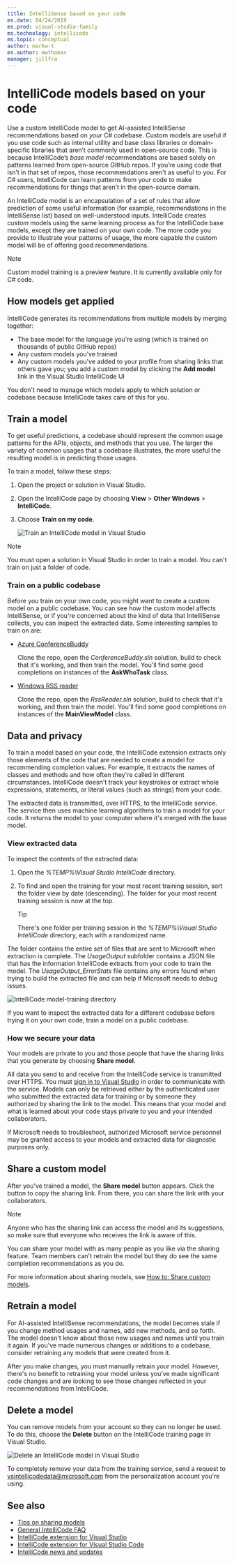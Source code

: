 ```yaml
---
title: IntelliSense based on your code
ms.date: 04/24/2019
ms.prod: visual-studio-family
ms.technology: intellicode
ms.topic: conceptual
author: markw-t
ms.author: mwthomas
manager: jillfra
---
```

# IntelliCode models based on your code

Use a custom IntelliCode model to get AI-assisted IntelliSense recommendations based on *your* C# codebase. Custom models are useful if you use code such as internal utility and base class libraries or domain-specific libraries that aren’t commonly used in open-source code. This is because IntelliCode’s *base model* recommendations are based solely on patterns learned from open-source GitHub repos. If you’re using code that isn’t in that set of repos, those recommendations aren't as useful to you. For C# users, IntelliCode can learn patterns from your code to make recommendations for things that aren’t in the open-source domain.

An IntelliCode model is an encapsulation of a set of rules that allow prediction of some useful information (for example, recommendations in the IntelliSense list) based on well-understood inputs. IntelliCode creates *custom* models using the same learning process as for the IntelliCode base models, except they are trained on your own code. The more code you provide to illustrate your patterns of usage, the more capable the custom model will be of offering good recommendations.

> [!NOTE]
> Custom model training is a preview feature. It is currently available only for C# code.

## How models get applied

IntelliCode generates its recommendations from multiple models by merging together:

- The base model for the language you're using (which is trained on thousands of public GitHub repos)
- Any custom models you've trained
- Any custom models you've added to your profile from sharing links that others gave you; you add a custom model by clicking the **Add model** link in the Visual Studio IntelliCode UI

You don't need to manage which models apply to which solution or codebase because IntelliCode takes care of this for you.

## Train a model

To get useful predictions, a codebase should represent the common usage patterns for the APIs, objects, and methods that you use. The larger the variety of common usages that a codebase illustrates, the more useful the resulting model is in predicting those usages.

To train a model, follow these steps:

1. Open the project or solution in Visual Studio.

1. Open the IntelliCode page by choosing **View** > **Other Windows** > **IntelliCode**.

1. Choose **Train on my code**.

   ![Train an IntelliCode model in Visual Studio](media/train-on-my-code.png)

> [!NOTE]
> You must open a solution in Visual Studio in order to train a model. You can't train on just a folder of code.

### Train on a public codebase

Before you train on your own code, you might want to create a custom model on a public codebase. You can see how the custom model affects IntelliSense, or if you're concerned about the kind of data that IntelliSense collects, you can inspect the extracted data. Some interesting samples to train on are:

- [Azure ConferenceBuddy](https://github.com/Azure/ConferenceBuddy)

   Clone the repo, open the *ConferenceBuddy.sln* solution, build to check that it's working, and then train the model. You'll find some good completions on instances of the **AskWhoTask** class.

- [Windows RSS reader](https://github.com/Microsoft/Windows-appsample-rssreader)

   Clone the repo, open the *RssReader.sln* solution, build to check that it's working, and then train the model. You'll find some good completions on instances of the **MainViewModel** class.

## Data and privacy

To train a model based on your code, the IntelliCode extension extracts only those elements of the code that are needed to create a model for recommending completion values. For example, it extracts the names of classes and methods and how often they're called in different circumstances. IntelliCode doesn't track your keystrokes or extract whole expressions, statements, or literal values (such as strings) from your code.

The extracted data is transmitted, over HTTPS, to the IntelliCode service. The service then uses machine learning algorithms to train a model for your code. It returns the model to your computer where it's merged with the base model.

### View extracted data

To inspect the contents of the extracted data:

1. Open the *%TEMP%\Visual Studio IntelliCode* directory.

1. To find and open the training for your most recent training session, sort the folder view by date (descending). The folder for your most recent training session is now at the top.

   > [!TIP]
   > There's one folder per training session in the *%TEMP%\Visual Studio IntelliCode* directory, each with a randomized name.

The folder contains the entire set of files that are sent to Microsoft when extraction is complete. The *UsageOutput* subfolder contains a JSON file that has the information IntelliCode extracts from your code to train the model. The *UsageOutput_ErrorStats* file contains any errors found when trying to build the extracted file and can help if Microsoft needs to debug issues.

![IntelliCode model-training directory ](media/model-training-directory.png)

If you want to inspect the extracted data for a different codebase before trying it on your own code, train a model on a public codebase.

### How we secure your data

Your models are private to you and those people that have the sharing links that you generate by choosing **Share model**.

All data you send to and receive from the IntelliCode service is transmitted over HTTPS. You must [sign in to Visual Studio](/visualstudio/ide/signing-in-to-visual-studio) in order to communicate with the service. Models can only be retrieved either by the authenticated user who submitted the extracted data for training or by someone they authorized by sharing the link to the model. This means that your model and what is learned about your code stays private to you and your intended collaborators.

If Microsoft needs to troubleshoot, authorized Microsoft service personnel may be granted access to your models and extracted data for diagnostic purposes only.

## Share a custom model

After you've trained a model, the **Share model** button appears. Click the button to copy the sharing link. From there, you can share the link with your collaborators.

 > [!NOTE]
 > Anyone who has the sharing link can access the model and its suggestions, so make sure that everyone who receives the link is aware of this.

You can share your model with as many people as you like via the sharing feature. Team members can't retrain the model but they do see the same completion recommendations as you do.

For more information about sharing models, see [How to: Share custom models](share-models.md).

## Retrain a model

For AI-assisted IntelliSense recommendations, the model becomes stale if you change method usages and names, add new methods, and so forth. The model doesn't know about those new usages and names until you train it again. If you've made numerous changes or additions to a codebase, consider retraining any models that were created from it.

After you make changes, you must manually retrain your model. However, there's no benefit to retraining your model unless you’ve made significant code changes and are looking to see those changes reflected in your recommendations from IntelliCode.

## Delete a model

You can remove models from your account so they can no longer be used. To do this, choose the **Delete** button on the IntelliCode training page in Visual Studio.

![Delete an IntelliCode model in Visual Studio](media/delete-model.png)

To completely remove your data from the training service, send a request to [vsintellicodedata@microsoft.com](mailto:vsintellicodedata@microsoft.com) from the personalization account you're using.

## See also

- [Tips on sharing models](share-models.md)
- [General IntelliCode FAQ](faq.md)
- [IntelliCode extension for Visual Studio](intellicode-visual-studio.md)
- [IntelliCode extension for Visual Studio Code](intellicode-visual-studio-code.md)
- [IntelliCode news and updates](https://aka.ms/intellicode)
